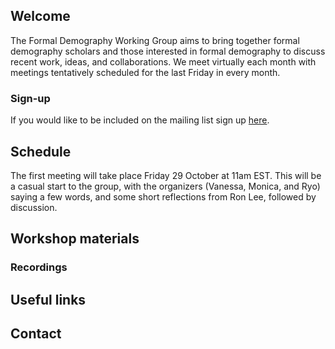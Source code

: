 ## Welcome

The Formal Demography Working Group aims to bring together formal demography scholars and those interested in formal demography to discuss recent work, ideas, and collaborations. We meet virtually each month with meetings tentatively scheduled for the last Friday in every month. 

### Sign-up

If you would like to be included on the mailing list sign up [here](https://docs.google.com/forms/d/e/1FAIpQLSfDYM8_ljPi4wA3JXwtJwL34nygtdlAQoVAvFGOTpM_q9IivA/viewform). 

## Schedule

The first meeting will take place Friday 29 October at 11am EST. This will be a casual start to the group, with the organizers (Vanessa, Monica, and Ryo) saying a few words, and some short reflections from Ron Lee, followed by discussion. 

## Workshop materials

### Recordings

## Useful links

## Contact
